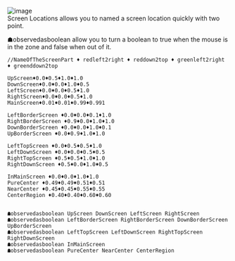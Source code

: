 

![image](https://user-images.githubusercontent.com/20149493/108843819-8388cb80-75db-11eb-8f6f-5058acfe4b39.png)  
Screen Locations allows you to named a screen location quickly with two point.  

☗observedasboolean allow you to turn a boolean to true when the mouse is in the zone and false when out of it.

```
//NameOfTheScreenPart ♦ redleft2right ♦ reddown2top ♦ greenleft2right ♦ greenddown2top

UpScreen♦0.0♦0.5♦1.0♦1.0
DownScreen♦0.0♦0.0♦1.0♦0.5
LeftScreen♦0.0♦0.0♦0.5♦1.0
RightScreen♦0.0♦0.0♦0.5♦1.0
MainScreen♦0.01♦0.01♦0.99♦0.991

LeftBorderScreen ♦0.0♦0.0♦0.1♦1.0
RightBorderScreen ♦0.9♦0.0♦1.0♦1.0
DownBorderScreen ♦0.0♦0.0♦1.0♦0.1
UpBorderScreen ♦0.0♦0.9♦1.0♦1.0

LeftTopScreen ♦0.0♦0.5♦0.5♦1.0
LeftDownScreen ♦0.0♦0.0♦0.5♦0.5
RightTopScreen ♦0.5♦0.5♦1.0♦1.0
RightDownScreen ♦0.5♦0.0♦1.0♦0.5

InMainScreen ♦0.0♦0.0♦1.0♦1.0
PureCenter ♦0.49♦0.49♦0.51♦0.51
NearCenter ♦0.45♦0.45♦0.55♦0.55
CenterRegion ♦0.40♦0.40♦0.60♦0.60


☗observedasboolean UpScreen DownScreen LeftScreen RightScreen
☗observedasboolean LeftBorderScreen RightBorderScreen DownBorderScreen UpBorderScreen
☗observedasboolean LeftTopScreen LeftDownScreen RightTopScreen RightDownScreen
☗observedasboolean InMainScreen 
☗observedasboolean PureCenter NearCenter CenterRegion

```